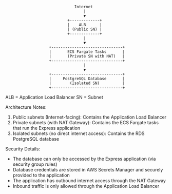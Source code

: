                                   Internet
                                      |
                                      ▼
                               +-------------+
                               |    ALB      |
                               | (Public SN) |
                               +-------------+
                                      |
                                      ▼
                       +-------------------------------+
                       |       ECS Fargate Tasks       |
                       |       (Private SN with NAT)   |
                       +-------------------------------+
                                      |
                                      ▼
                       +-------------------------------+
                       |     PostgreSQL Database       |
                       |        (Isolated SN)          |
                       +-------------------------------+

ALB = Application Load Balancer
SN = Subnet

Architecture Notes:
1. Public subnets (Internet-facing): Contains the Application Load Balancer
2. Private subnets (with NAT Gateway): Contains the ECS Fargate tasks that run the Express application
3. Isolated subnets (no direct internet access): Contains the RDS PostgreSQL database

Security Details:
- The database can only be accessed by the Express application (via security group rules)
- Database credentials are stored in AWS Secrets Manager and securely provided to the application
- The application has outbound internet access through the NAT Gateway
- Inbound traffic is only allowed through the Application Load Balancer
